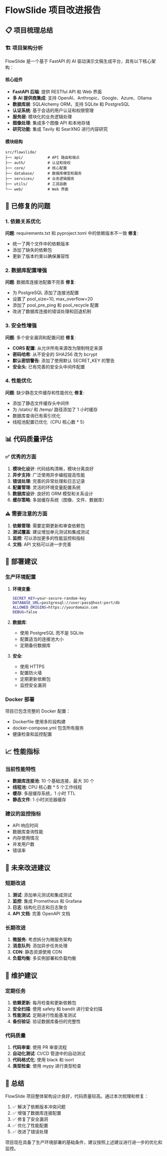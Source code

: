 # FlowSlide 项目改进报告

## 📋 项目梳理总结

### 🏗️ 项目架构分析

FlowSlide 是一个基于 FastAPI 的 AI 驱动演示文稿生成平台，具有以下核心架构：

#### 核心组件
- **FastAPI 后端**: 提供 RESTful API 和 Web 界面
- **多 AI 提供商集成**: 支持 OpenAI、Anthropic、Google、Azure、Ollama
- **数据库层**: SQLAlchemy ORM，支持 SQLite 和 PostgreSQL
- **认证系统**: 基于会话的用户认证和权限管理
- **服务层**: 模块化的业务逻辑处理
- **图像处理**: 集成多个图像 API 和本地存储
- **研究功能**: 集成 Tavily 和 SearXNG 进行内容研究

#### 模块结构
```
src/flowslide/
├── api/           # API 路由和端点
├── auth/          # 认证和授权
├── core/          # 核心配置
├── database/      # 数据库模型和服务
├── services/      # 业务逻辑服务
├── utils/         # 工具函数
└── web/           # Web 界面
```

## 🔧 已修复的问题

### 1. 依赖关系优化
**问题**: requirements.txt 和 pyproject.toml 中的依赖版本不一致
**修复**: 
- 统一了两个文件中的依赖版本
- 添加了缺失的依赖包
- 更新了版本约束以确保兼容性

### 2. 数据库配置增强
**问题**: 数据库连接池配置不完善
**修复**:
- 为 PostgreSQL 添加了连接池配置
- 设置了 pool_size=10, max_overflow=20
- 添加了 pool_pre_ping 和 pool_recycle 配置
- 改进了数据库连接的错误处理和回退机制

### 3. 安全性增强
**问题**: 多个安全漏洞和配置问题
**修复**:
- **CORS 配置**: 从允许所有来源改为限制特定来源
- **密码哈希**: 从不安全的 SHA256 改为 bcrypt
- **默认密钥警告**: 添加了使用默认 SECRET_KEY 的警告
- **安全头**: 已有完善的安全头中间件配置

### 4. 性能优化
**问题**: 缺少静态文件缓存和性能优化
**修复**:
- 添加了静态文件缓存头中间件
- 为 /static/ 和 /temp/ 路径添加了 1 小时缓存
- 数据库查询已有索引优化
- 线程池配置已优化（CPU 核心数 * 5）

## 📊 代码质量评估

### ✅ 优秀的方面
1. **模块化设计**: 代码结构清晰，模块分离良好
2. **异步支持**: 广泛使用异步编程提高性能
3. **错误处理**: 完善的异常处理和日志记录
4. **配置管理**: 灵活的环境变量配置系统
5. **数据库设计**: 良好的 ORM 模型和关系设计
6. **缓存策略**: 多层缓存系统（图像、文件、数据库）

### ⚠️ 需要注意的方面
1. **依赖管理**: 需要定期更新和审查依赖包
2. **测试覆盖**: 建议增加单元测试和集成测试
3. **监控**: 可以添加更多的性能监控和指标
4. **文档**: API 文档可以进一步完善

## 🚀 部署建议

### 生产环境配置
1. **环境变量**:
   ```bash
   SECRET_KEY=your-secure-random-key
   DATABASE_URL=postgresql://user:pass@host:port/db
   ALLOWED_ORIGINS=https://yourdomain.com
   DEBUG=false
   ```

2. **数据库**:
   - 使用 PostgreSQL 而不是 SQLite
   - 配置适当的连接池大小
   - 定期备份数据库

3. **安全**:
   - 使用 HTTPS
   - 配置防火墙
   - 定期更新依赖包
   - 监控安全漏洞

### Docker 部署
项目已包含完整的 Docker 配置：
- Dockerfile 使用多阶段构建
- docker-compose.yml 包含所有服务
- 健康检查和监控配置

## 📈 性能指标

### 当前性能特性
- **数据库连接池**: 10 个基础连接，最大 30 个
- **线程池**: CPU 核心数 * 5 个工作线程
- **缓存**: 多层缓存系统，1 小时 TTL
- **静态文件**: 1 小时浏览器缓存

### 建议的监控指标
- API 响应时间
- 数据库查询性能
- 内存使用情况
- 并发用户数
- 错误率

## 🔮 未来改进建议

### 短期改进
1. **测试**: 添加单元测试和集成测试
2. **监控**: 集成 Prometheus 和 Grafana
3. **日志**: 结构化日志和日志聚合
4. **API 文档**: 完善 OpenAPI 文档

### 长期改进
1. **微服务**: 考虑拆分为微服务架构
2. **消息队列**: 添加异步任务处理
3. **CDN**: 静态资源使用 CDN
4. **负载均衡**: 多实例部署和负载均衡

## 📝 维护建议

### 定期任务
1. **依赖更新**: 每月检查和更新依赖包
2. **安全扫描**: 使用 safety 和 bandit 进行安全扫描
3. **性能测试**: 定期进行性能基准测试
4. **备份验证**: 验证数据库备份的完整性

### 代码质量
1. **代码审查**: 使用 PR 审查流程
2. **自动化测试**: CI/CD 管道中的自动测试
3. **代码格式化**: 使用 black 和 isort
4. **类型检查**: 使用 mypy 进行类型检查

## 🎯 总结

FlowSlide 项目整体架构设计良好，代码质量较高。通过本次梳理和修复：

1. ✅ 解决了依赖版本冲突问题
2. ✅ 增强了数据库连接配置
3. ✅ 修复了安全漏洞
4. ✅ 优化了性能配置
5. ✅ 改进了错误处理

项目现在具备了生产环境部署的基础条件，建议按照上述建议进行进一步的优化和监控。
